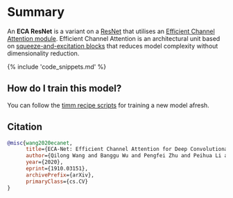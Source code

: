 # Summary

An **ECA ResNet** is a variant on a [ResNet](https://paperswithcode.com/method/resnet) that utilises an [Efficient Channel Attention module](https://paperswithcode.com/method/efficient-channel-attention). Efficient Channel Attention is an architectural unit based on [squeeze-and-excitation blocks](https://paperswithcode.com/method/squeeze-and-excitation-block) that reduces model complexity without dimensionality reduction. 

{% include 'code_snippets.md' %}

## How do I train this model?

You can follow the [timm recipe scripts](https://rwightman.github.io/pytorch-image-models/scripts/) for training a new model afresh.

## Citation

```BibTeX
@misc{wang2020ecanet,
      title={ECA-Net: Efficient Channel Attention for Deep Convolutional Neural Networks}, 
      author={Qilong Wang and Banggu Wu and Pengfei Zhu and Peihua Li and Wangmeng Zuo and Qinghua Hu},
      year={2020},
      eprint={1910.03151},
      archivePrefix={arXiv},
      primaryClass={cs.CV}
}
```

<!--
Type: model-index
Collections:
- Name: ECAResNet
  Paper:
    Title: 'ECA-Net: Efficient Channel Attention for Deep Convolutional Neural Networks'
    URL: https://paperswithcode.com/paper/eca-net-efficient-channel-attention-for-deep
Models:
- Name: ecaresnet101d
  In Collection: ECAResNet
  Metadata:
    FLOPs: 10377193728
    Parameters: 44570000
    File Size: 178815067
    Architecture:
    - 1x1 Convolution
    - Batch Normalization
    - Bottleneck Residual Block
    - Convolution
    - Efficient Channel Attention
    - Global Average Pooling
    - Max Pooling
    - ReLU
    - Residual Block
    - Residual Connection
    - Softmax
    - Squeeze-and-Excitation Block
    Tasks:
    - Image Classification
    Training Techniques:
    - SGD with Momentum
    - Weight Decay
    Training Data:
    - ImageNet
    Training Resources: 4x RTX 2080Ti GPUs
    ID: ecaresnet101d
    LR: 0.1
    Epochs: 100
    Layers: 101
    Crop Pct: '0.875'
    Batch Size: 256
    Image Size: '224'
    Weight Decay: 0.0001
    Interpolation: bicubic
  Code: https://github.com/rwightman/pytorch-image-models/blob/a7f95818e44b281137503bcf4b3e3e94d8ffa52f/timm/models/resnet.py#L1087
  Weights: https://imvl-automl-sh.oss-cn-shanghai.aliyuncs.com/darts/hyperml/hyperml/job_45402/outputs/ECAResNet101D_281c5844.pth
  Results:
  - Task: Image Classification
    Dataset: ImageNet
    Metrics:
      Top 1 Accuracy: 82.18%
      Top 5 Accuracy: 96.06%
- Name: ecaresnet101d_pruned
  In Collection: ECAResNet
  Metadata:
    FLOPs: 4463972081
    Parameters: 24880000
    File Size: 99852736
    Architecture:
    - 1x1 Convolution
    - Batch Normalization
    - Bottleneck Residual Block
    - Convolution
    - Efficient Channel Attention
    - Global Average Pooling
    - Max Pooling
    - ReLU
    - Residual Block
    - Residual Connection
    - Softmax
    - Squeeze-and-Excitation Block
    Tasks:
    - Image Classification
    Training Techniques:
    - SGD with Momentum
    - Weight Decay
    Training Data:
    - ImageNet
    ID: ecaresnet101d_pruned
    Layers: 101
    Crop Pct: '0.875'
    Image Size: '224'
    Interpolation: bicubic
  Code: https://github.com/rwightman/pytorch-image-models/blob/a7f95818e44b281137503bcf4b3e3e94d8ffa52f/timm/models/resnet.py#L1097
  Weights: https://imvl-automl-sh.oss-cn-shanghai.aliyuncs.com/darts/hyperml/hyperml/job_45610/outputs/ECAResNet101D_P_75a3370e.pth
  Results:
  - Task: Image Classification
    Dataset: ImageNet
    Metrics:
      Top 1 Accuracy: 80.82%
      Top 5 Accuracy: 95.64%
- Name: ecaresnet50d
  In Collection: ECAResNet
  Metadata:
    FLOPs: 5591090432
    Parameters: 25580000
    File Size: 102579290
    Architecture:
    - 1x1 Convolution
    - Batch Normalization
    - Bottleneck Residual Block
    - Convolution
    - Efficient Channel Attention
    - Global Average Pooling
    - Max Pooling
    - ReLU
    - Residual Block
    - Residual Connection
    - Softmax
    - Squeeze-and-Excitation Block
    Tasks:
    - Image Classification
    Training Techniques:
    - SGD with Momentum
    - Weight Decay
    Training Data:
    - ImageNet
    Training Resources: 4x RTX 2080Ti GPUs
    ID: ecaresnet50d
    LR: 0.1
    Epochs: 100
    Layers: 50
    Crop Pct: '0.875'
    Batch Size: 256
    Image Size: '224'
    Weight Decay: 0.0001
    Interpolation: bicubic
  Code: https://github.com/rwightman/pytorch-image-models/blob/a7f95818e44b281137503bcf4b3e3e94d8ffa52f/timm/models/resnet.py#L1045
  Weights: https://imvl-automl-sh.oss-cn-shanghai.aliyuncs.com/darts/hyperml/hyperml/job_45402/outputs/ECAResNet50D_833caf58.pth
  Results:
  - Task: Image Classification
    Dataset: ImageNet
    Metrics:
      Top 1 Accuracy: 80.61%
      Top 5 Accuracy: 95.31%
- Name: ecaresnet50d_pruned
  In Collection: ECAResNet
  Metadata:
    FLOPs: 3250730657
    Parameters: 19940000
    File Size: 79990436
    Architecture:
    - 1x1 Convolution
    - Batch Normalization
    - Bottleneck Residual Block
    - Convolution
    - Efficient Channel Attention
    - Global Average Pooling
    - Max Pooling
    - ReLU
    - Residual Block
    - Residual Connection
    - Softmax
    - Squeeze-and-Excitation Block
    Tasks:
    - Image Classification
    Training Techniques:
    - SGD with Momentum
    - Weight Decay
    Training Data:
    - ImageNet
    ID: ecaresnet50d_pruned
    Layers: 50
    Crop Pct: '0.875'
    Image Size: '224'
    Interpolation: bicubic
  Code: https://github.com/rwightman/pytorch-image-models/blob/a7f95818e44b281137503bcf4b3e3e94d8ffa52f/timm/models/resnet.py#L1055
  Weights: https://imvl-automl-sh.oss-cn-shanghai.aliyuncs.com/darts/hyperml/hyperml/job_45899/outputs/ECAResNet50D_P_9c67f710.pth
  Results:
  - Task: Image Classification
    Dataset: ImageNet
    Metrics:
      Top 1 Accuracy: 79.71%
      Top 5 Accuracy: 94.88%
- Name: ecaresnetlight
  In Collection: ECAResNet
  Metadata:
    FLOPs: 5276118784
    Parameters: 30160000
    File Size: 120956612
    Architecture:
    - 1x1 Convolution
    - Batch Normalization
    - Bottleneck Residual Block
    - Convolution
    - Efficient Channel Attention
    - Global Average Pooling
    - Max Pooling
    - ReLU
    - Residual Block
    - Residual Connection
    - Softmax
    - Squeeze-and-Excitation Block
    Tasks:
    - Image Classification
    Training Techniques:
    - SGD with Momentum
    - Weight Decay
    Training Data:
    - ImageNet
    ID: ecaresnetlight
    Crop Pct: '0.875'
    Image Size: '224'
    Interpolation: bicubic
  Code: https://github.com/rwightman/pytorch-image-models/blob/a7f95818e44b281137503bcf4b3e3e94d8ffa52f/timm/models/resnet.py#L1077
  Weights: https://imvl-automl-sh.oss-cn-shanghai.aliyuncs.com/darts/hyperml/hyperml/job_45402/outputs/ECAResNetLight_4f34b35b.pth
  Results:
  - Task: Image Classification
    Dataset: ImageNet
    Metrics:
      Top 1 Accuracy: 80.46%
      Top 5 Accuracy: 95.25%
-->
